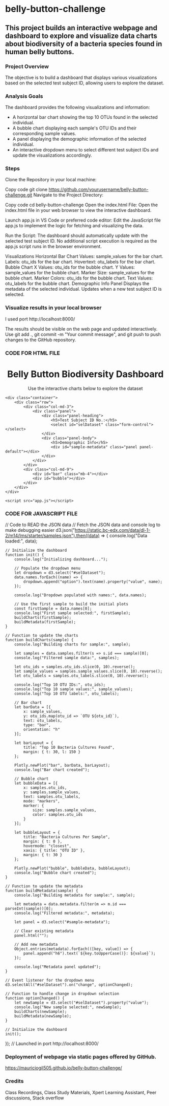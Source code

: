 # belly-button-challenge
## This project builds an interactive webpage and dashboard to explore and visualize data charts about biodiversity of a bacteria species found in human belly buttons.

### Project Overview
The objective is to build a dashboard that displays various visualizations based on the selected test subject ID, allowing users to explore the dataset.

### Analysis Goals
The dashboard provides the following visualizations and information:

- A horizontal bar chart showing the top 10 OTUs found in the selected individual.
- A bubble chart displaying each sample's OTU IDs and their corresponding sample values.
- A panel displaying the demographic information of the selected individual.
- An interactive dropdown menu to select different test subject IDs and update the visualizations accordingly.

### Steps
Clone the Repository in your local machine:

Copy code
git clone https://github.com/yourusername/belly-button-challenge.git
Navigate to the Project Directory:

Copy code
cd belly-button-challenge
Open the index.html File:
Open the index.html file in your web browser to view the interactive dashboard.

Launch app.js in VS Code or preferred code editor:
Edit the JavaScript file app.js to implement the logic for fetching and visualizing the data.

Run the Script:
The dashboard should automatically update with the selected test subject ID. No additional script execution is required as the app.js script runs in the browser environment.

Visualizations
Horizontal Bar Chart
Values: sample_values for the bar chart.
Labels: otu_ids for the bar chart.
Hovertext: otu_labels for the bar chart.
Bubble Chart
X Values: otu_ids for the bubble chart.
Y Values: sample_values for the bubble chart.
Marker Size: sample_values for the bubble chart.
Marker Colors: otu_ids for the bubble chart.
Text Values: otu_labels for the bubble chart.
Demographic Info Panel
Displays the metadata of the selected individual.
Updates when a new test subject ID is selected.

### Visualize results in your local browser
I used port http://localhost:8000/

The results should be visible on the web page and updated interactively.
Use git add ., git commit -m "Your commit message", and git push to push changes to the GitHub repository.

### CODE FOR HTML FILE
<!DOCTYPE html>
<html lang="en">
<head>
    <meta charset="UTF-8">
    <meta name="viewport" content="width=device-width, initial-scale=1.0">
    <title>Belly Button Biodiversity Dashboard</title>
    <link rel="stylesheet" href="https://maxcdn.bootstrapcdn.com/bootstrap/4.0.0/css/bootstrap.min.css">
    <script src="https://d3js.org/d3.v5.min.js"></script>
    <script src="https://cdn.plot.ly/plotly-latest.min.js"></script>
    <style>
        body {
            margin: 40px;
        }
        .jumbotron {
            text-align: center;
        }
        .panel {
            border: 1px solid #ddd;
            padding: 10px;
            border-radius: 5px;
        }
        .panel-heading {
            background-color: #f8f9fa;
            padding: 10px;
            border-bottom: 1px solid #ddd;
        }
        .panel-body {
            padding: 10px;
        }
    </style>
</head>
<body>
    <div class="jumbotron">
        <h1>Belly Button Biodiversity Dashboard</h1>
        <p>Use the interactive charts below to explore the dataset</p>
    </div>

    <div class="container">
        <div class="row">
            <div class="col-md-3">
                <div class="panel">
                    <div class="panel-heading">
                        <h5>Test Subject ID No.:</h5>
                        <select id="selDataset" class="form-control"></select>
                    </div>
                    <div class="panel-body">
                        <h5>Demographic Info</h5>
                        <div id="sample-metadata" class="panel panel-default"></div>
                    </div>
                </div>
            </div>
            <div class="col-md-9">
                <div id="bar" class="mb-4"></div>
                <div id="bubble"></div>
            </div>
        </div>
    </div>

    <script src="app.js"></script>
</body>
</html>

### CODE FOR JAVASCRIPT FILE
// Code to READ the JSON data
// Fetch the JSON data and console log to make debugging easier
d3.json("https://static.bc-edx.com/data/dl-1-2/m14/lms/starter/samples.json").then((data) => {
    console.log("Data loaded:", data);

    // Initialize the dashboard
    function init() {
        console.log("Initializing dashboard...");

        // Populate the dropdown menu
        let dropdown = d3.select("#selDataset");
        data.names.forEach((name) => {
            dropdown.append("option").text(name).property("value", name);
        });

        console.log("Dropdown populated with names:", data.names);

        // Use the first sample to build the initial plots
        const firstSample = data.names[0];
        console.log("First sample selected:", firstSample);
        buildCharts(firstSample);
        buildMetadata(firstSample);
    }

    // Function to update the charts
    function buildCharts(sample) {
        console.log("Building charts for sample:", sample);

        let samples = data.samples.filter(s => s.id === sample)[0];
        console.log("Filtered sample data:", samples);

        let otu_ids = samples.otu_ids.slice(0, 10).reverse();
        let sample_values = samples.sample_values.slice(0, 10).reverse();
        let otu_labels = samples.otu_labels.slice(0, 10).reverse();

        console.log("Top 10 OTU IDs:", otu_ids);
        console.log("Top 10 sample values:", sample_values);
        console.log("Top 10 OTU labels:", otu_labels);

        // Bar chart
        let barData = [{
            x: sample_values,
            y: otu_ids.map(otu_id => `OTU ${otu_id}`),
            text: otu_labels,
            type: "bar",
            orientation: "h"
        }];

        let barLayout = {
            title: "Top 10 Bacteria Cultures Found",
            margin: { t: 30, l: 150 }
        };

        Plotly.newPlot("bar", barData, barLayout);
        console.log("Bar chart created");

        // Bubble chart
        let bubbleData = [{
            x: samples.otu_ids,
            y: samples.sample_values,
            text: samples.otu_labels,
            mode: "markers",
            marker: {
                size: samples.sample_values,
                color: samples.otu_ids
            }
        }];

        let bubbleLayout = {
            title: "Bacteria Cultures Per Sample",
            margin: { t: 0 },
            hovermode: "closest",
            xaxis: { title: "OTU ID" },
            margin: { t: 30 }
        };

        Plotly.newPlot("bubble", bubbleData, bubbleLayout);
        console.log("Bubble chart created");
    }

    // Function to update the metadata
    function buildMetadata(sample) {
        console.log("Building metadata for sample:", sample);

        let metadata = data.metadata.filter(m => m.id === parseInt(sample))[0];
        console.log("Filtered metadata:", metadata);

        let panel = d3.select("#sample-metadata");

        // Clear existing metadata
        panel.html("");

        // Add new metadata
        Object.entries(metadata).forEach(([key, value]) => {
            panel.append("h6").text(`${key.toUpperCase()}: ${value}`);
        });

        console.log("Metadata panel updated");
    }

    // Event listener for the dropdown menu
    d3.selectAll("#selDataset").on("change", optionChanged);

    // Function to handle change in dropdown selection
    function optionChanged() {
        let newSample = d3.select("#selDataset").property("value");
        console.log("New sample selected:", newSample);
        buildCharts(newSample);
        buildMetadata(newSample);
    }

    // Initialize the dashboard
    init();
});
// Launched in port http://localhost:8000/

### Deployment of webpage via static pages offered by GitHub.
https://mauriciogil505.github.io/belly-button-challenge/

### Credits
Class Recordings, Class Study Materials, Xpert Learning Assistant, Peer discussions, Stack overflow
